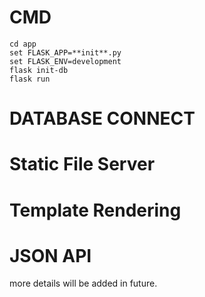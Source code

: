 # CMD

```
cd app
set FLASK_APP=**init**.py
set FLASK_ENV=development
flask init-db
flask run
```

# DATABASE CONNECT

# Static File Server

# Template Rendering

# JSON API

more details will be added in future.
